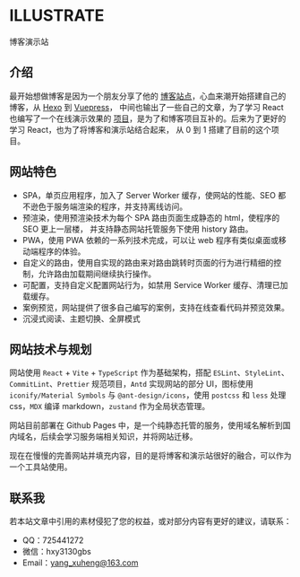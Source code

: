 # ILLUSTRATE

博客演示站

## 介绍

最开始想做博客是因为一个朋友分享了他的 [博客站点]，心血来潮开始搭建自己的博客，从 [Hexo] 到 [Vuepress]， 中间也输出了一些自己的文章，为了学习 React 也编写了一个在线演示效果的 [项目]，是为了和博客项目互补的。后来为了更好的学习 React，也为了将博客和演示站结合起来， 从 0 到 1 搭建了目前的这个项目。

## 网站特色

- SPA，单页应用程序，加入了 Server Worker 缓存，使网站的性能、SEO 都不逊色于服务端渲染的程序，并支持离线访问。
- 预渲染，使用预渲染技术为每个 SPA 路由页面生成静态的 html，使程序的 SEO 更上一层楼， 并支持静态网站托管服务下使用 history 路由。
- PWA，使用 PWA 依赖的一系列技术完成，可以让 web 程序有类似桌面或移动端程序的体验。
- 自定义的路由，使用自实现的路由来对路由跳转时页面的行为进行精细的控制，允许路由加载期间继续执行操作。
- 可配置，支持自定义配置网站行为，如禁用 Service Worker 缓存、清理已加载缓存。
- 案例预览，网站提供了很多自己编写的案例，支持在线查看代码并预览效果。
- 沉浸式阅读、主题切换、全屏模式

## 网站技术与规划

网站使用 `React` + `Vite` + `TypeScript` 作为基础架构，搭配 `ESLint`、`StyleLint`、`CommitLint`、`Prettier` 规范项目，`Antd` 实现网站的部分 UI，图标使用 `iconify/Material Symbols` 与 `@ant-design/icons`，使用 `postcss` 和 `less` 处理 css，`MDX` 编译 markdown，`zustand` 作为全局状态管理。

网站目前部署在 Github Pages 中，是一个纯静态托管的服务，使用域名解析到国内域名，后续会学习服务端相关知识，并将网站迁移。

现在在慢慢的完善网站并填充内容，目的是将博客和演示站很好的融合，可以作为一个工具站使用。

## 联系我

若本站文章中引用的素材侵犯了您的权益，或对部分内容有更好的建议，请联系：

- QQ：725441272
- 微信：hxy3130gbs
- Email：yang_xuheng@163.com

[博客站点]: https://yang-xianzhu.github.io/
[Hexo]: https://hexo.io/zh-cn/
[Vuepress]: https://vuepress.vuejs.org/zh/
[项目]: https://github.com/yuanyxh/illustrate
